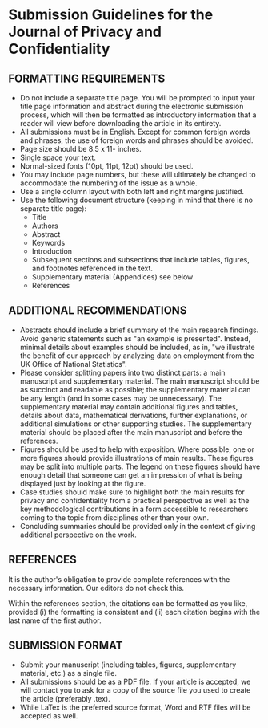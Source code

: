 # Submission Guidelines for the Journal of Privacy and Confidentiality

## FORMATTING REQUIREMENTS

- Do not include a separate title page. You will be prompted to input your title page information and abstract during the electronic submission process, which will then be formatted as introductory information that a reader will view before downloading the article in its entirety.
- All submissions must be in English. Except for common foreign words and phrases, the use of foreign words and phrases should be avoided.
- Page size should be 8.5 x 11- inches.
- Single space your text.
- Normal-sized fonts (10pt, 11pt, 12pt) should be used.
- You may include page numbers, but these will ultimately be changed to accommodate the numbering of the issue as a whole.
- Use a single column layout with both left and right margins justified.
- Use the following document structure (keeping in mind that there is no separate title page):
    - Title
    - Authors
    - Abstract
    - Keywords
    - Introduction
    - Subsequent sections and subsections that include tables, figures, and footnotes referenced in the text.
    - Supplementary material (Appendices) see below
    - References

## ADDITIONAL RECOMMENDATIONS

- Abstracts should include a brief summary of the main research findings. Avoid generic statements such as "an example is presented". Instead, minimal details about examples should be included, as in, "we illustrate the benefit of our approach by analyzing data on employment from the UK Office of National Statistics".
- Please consider splitting papers into two distinct parts: a main manuscript and supplementary material. The main manuscript should be as succinct and readable as possible; the supplementary material can be any length (and in some cases may be unnecessary). The supplementary material may contain additional figures and tables, details about data, mathematical derivations, further explanations, or additional simulations or other supporting studies. The supplementary material should be placed after the main manuscript and before the references.
- Figures should be used to help with exposition. Where possible, one or more figures should provide illustrations of main results. These figures may be split into multiple parts. The legend on these figures should have enough detail that someone can get an impression of what is being displayed just by looking at the figure.
- Case studies should make sure to highlight both the main results for privacy and confidentiality from a practical perspective as well as the key methodological contributions in a form accessible to researchers coming to the topic from disciplines other than your own.
- Concluding summaries should be provided only in the context of giving additional perspective on the work.

## REFERENCES

It is the author's obligation to provide complete references with the necessary information. Our editors do not check this.

Within the references section, the citations can be formatted as you like, provided (i) the formatting is consistent and (ii) each citation begins with the last name of the first author.

## SUBMISSION FORMAT

- Submit your manuscript (including tables, figures, supplementary material, etc.) as a single file.
- All submissions should be as a PDF file. If your article is accepted, we will contact you to ask for a copy of the source file you used to create the article (preferably .tex).
- While LaTex is the preferred source format, Word and RTF files will be accepted as well.
